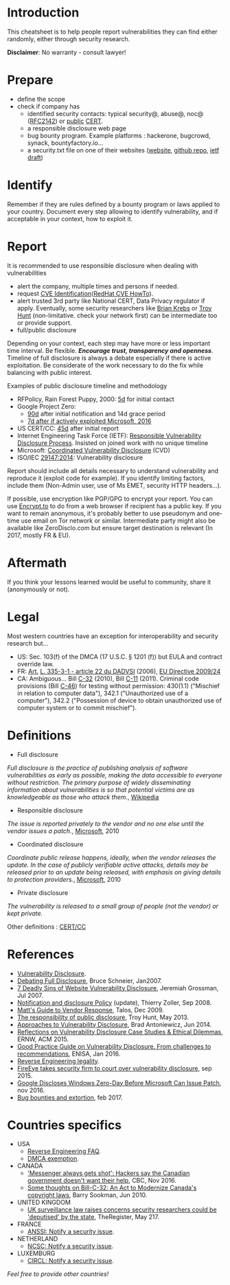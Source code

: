 # Introduction

This cheatsheet is to help people report vulnerabilities they can find either randomly, either through security research.
 
**Disclaimer**: No warranty - consult lawyer!

# Prepare

- define the scope
- check if company has
    - identified security contacts: typical security@, abuse@, noc@ ([RFC2142](https://www.ietf.org/rfc/rfc2142.txt)) or [public](https://first.org/members/teams/) [CERT](https://www.trusted-introducer.org/directory/teams.html).
    - a responsible disclosure web page
    - bug bounty program. Example platforms : hackerone, bugcrowd, synack, bountyfactory.io...
    - a security.txt file on one of their websites ([website](https://securitytxt.org/), [github repo](https://github.com/securitytxt/security-txt), [ietf draft](https://www.ietf.org/id/draft-foudil-securitytxt-00.txt))

# Identify

Remember if they are rules defined by a bounty program or laws applied to your country. Document every step allowing to identify vulnerability, and if acceptable in your context, how to exploit it.

# Report

It is recommended to use responsible disclosure when dealing with vulnerabilities

- alert the company, multiple times and persons if needed.
- request [CVE Identification](http://cve.mitre.org/cve/request_id)([RedHat CVE HowTo](https://github.com/RedHatProductSecurity/CVE-HOWTO)).
- alert trusted 3rd party like National CERT, Data Privacy regulator if apply. Eventually, some security researchers like [Brian Krebs](https://krebsonsecurity.com/) or [Troy Hunt](https://www.troyhunt.com/) (non-limitative. check your network first) can be intermediate too or provide support.
- full/public disclosure

Depending on your context, each step may have more or less important time interval. Be flexible. ***Encourage trust, transparency and openness***. Timeline of full disclosure is always a debate especially if there is active exploitation. Be considerate of the work necessary to do the fix while balancing with public interest.

Examples of public disclosure timeline and methodology

- RFPolicy, Rain Forest Puppy, 2000: [5d](https://dl.packetstormsecurity.net/papers/general/rfpolicy-2.0.txt) for initial contact
- Google Project Zero:
    - [90d](https://googleprojectzero.blogspot.ca/2015/02/feedback-and-data-driven-updates-to.html) after initial notification and 14d grace period
    - [7d after if actively exploited Microsoft, 2016](https://www.secpod.com/blog/google-discloses-zero-day-in-windows-kernel/)
- US CERT/CC: [45d](https://www.cert.org/vulnerability-analysis/vul-disclosure.cfm) after initial report
- Internet Engineering Task Force (IETF): [Responsible Vulnerability Disclosure Process](https://tools.ietf.org/html/draft-christey-wysopal-vuln-disclosure-00). Insisted on joined work with no unique timeline
- Microsoft: [Coordinated Vulnerability Disclosure](https://technet.microsoft.com/en-us/security/dn467923) (CVD)
- ISO/IEC [29147:2014](http://www.iso.org/iso/catalogue_detail.htm?csnumber=45170): Vulnerability disclosure

Report should include all details necessary to understand vulnerability and reproduce it (exploit code for example). If you identify limiting factors, include them (Non-Admin user, use of Ms EMET, security HTTP headers...).

If possible, use encryption like PGP/GPG to encrypt your report. You can use [Encrypt.to](https://encrypt.to/) to do from a web browser if recipient has a public key. If you want to remain anonymous, it's probably better to use pseudonym and one-time use email on Tor network or similar. Intermediate party might also be available like ZeroDisclo.com but ensure target destination is relevant (In 2017, mostly FR & EU).

# Aftermath

If you think your lessons learned would be useful to community, share it (anonymously or not).

# Legal

Most western countries have an exception for interoperability and security research but...

- US: Sec. 103(f) of the DMCA (17 U.S.C. § 1201 (f)) but EULA and contract override law.
- FR: [Art.](https://fr.wikipedia.org/wiki/Rétro-ingénierie#L.C3.A9gislation) [L. 335-3-1 - article 22 du DADVSI](https://www.legifrance.gouv.fr/affichTexte.do?cidTexte=JORFTEXT000000266350&categorieLien=id) (2006), [EU Directive 2009/24](http://eur-lex.europa.eu/legal-content/EN/ALL/?uri=CELEX%3A32009L0024)
- CA: Ambiguous... Bill [C-32](http://www.parl.gc.ca/HousePublications/Publication.aspx?DocId=4580265&Language=e&Mode=1) (2010), Bill [C-11](http://www.parl.gc.ca/HousePublications/Publication.aspx?DocId=5465759) (2011). Criminal code provisions (Bill [C-46](http://laws-lois.justice.gc.ca/eng/acts/C-46/FullText.html)) for testing without permission: 430(1.1) ("Mischief in relation to computer data"), 342.1 ("Unauthorized use of a computer"), 342.2 ("Possession of device to obtain unauthorized use of computer system or to commit mischief").

# Definitions

- Full disclosure

*Full disclosure is the practice of publishing analysis of software vulnerabilities as early as possible, making the data accessible to everyone without restriction. The primary purpose of widely disseminating information about vulnerabilities is so that potential victims are as knowledgeable as those who attack them.*, [Wikipedia](https://en.wikipedia.org/wiki/Full_disclosure_%28computer_security%29)

- Responsible disclosure

*The issue is reported privately to the vendor and no one else until the vendor issues a patch.*, [Microsoft](https://www.microsoft.com/en-us/msrc/cvd), 2010

- Coordinated disclosure

*Coordinate public release happens, ideally, when the vendor releases the update. In the case of publicly verifiable active attacks, details may be released prior to an update being released, with emphasis on giving details to protection providers.*, [Microsoft](https://www.microsoft.com/en-us/msrc/cvd), 2010

- Private disclosure

*The vulnerability is released to a small group of people (not the vendor) or kept private.*

Other definitions : [CERT/CC](https://vuls.cert.org/confluence/pages/viewpage.action?pageId=4718642)

# References

- [Vulnerability Disclosure](https://www.cert.org/vulnerability-analysis/vul-disclosure.cfm).
- [Debating Full Disclosure](https://www.schneier.com/blog/archives/2007/01/debating_full_d.html), Bruce Schneier, Jan2007.
- [7 Deadly Sins of Website Vulnerability Disclosure](http://blog.jeremiahgrossman.com/2007/07/7-deadly-sins-of-website-vulnerability.html), Jeremiah Grossman, Jul 2007.
- [Notification and disclosure Policy](http://blog.zoller.lu/2008/09/notification-and-disclosure-policy.html) (update), Thierry Zoller, Sep 2008.
- [Matt's Guide to Vendor Response](http://blog.talosintelligence.com/2009/12/matts-guide-to-vendor-response.html), Talos, Dec 2009.
- [The responsibility of public disclosure](https://www.troyhunt.com/the-responsibility-of-public-disclosure/), Troy Hunt, May 2013.
- [Approaches to Vulnerability Disclosure](http://blog.opensecurityresearch.com/2014/06/approaches-to-vulnerability-disclosure.html), Brad Antoniewicz, Jun 2014.
- [Reflections on Vulnerability Disclosure Case Studies & Ethical Dilemmas](https://www.ernw.de/download/ACM_SigComm_ENSR_Rey_Vulnerability_Disclosure.pdf), ERNW, ACM 2015.
- [Good Practice Guide on Vulnerability Disclosure. From challenges to recommendations](https://www.enisa.europa.eu/publications/vulnerability-disclosure), ENISA, Jan 2016.
- [Reverse Engineering legality](https://en.wikipedia.org/wiki/Reverse_engineering#Legality).
- [FireEye takes security firm to court over vulnerability disclosure](http://www.pcworld.com/article/2983144/fireeye-takes-security-firm-to-court-over-vulnerability-disclosure.html), sep 2015.
- [Google Discloses Windows Zero-Day Before Microsoft Can Issue Patch](http://www.bleepingcomputer.com/news/security/google-discloses-windows-zero-day-before-microsoft-can-issue-patch/), nov 2016.
- [Bug bounties and extortion](https://scotthelme.co.uk/bug-bounties-and-extortion/), feb 2017.

# Countries specifics

- USA
    - [Reverse Engineering FAQ](https://www.eff.org/issues/coders/reverse-engineering-faq).
    - [DMCA exemption](https://www.ftc.gov/news-events/blogs/techftc/2016/10/dmca-security-research-exemption-consumer-devices).
- CANADA
    - ['Messenger always gets shot': Hackers say the Canadian government doesn't want their help](http://www.cbc.ca/news/technology/canadian-government-hackers-1.3866336), CBC, Nov 2016.
    - [Some thoughts on Bill-C-32: An Act to Modernize Canada's copyright laws](http://www.barrysookman.com/2010/06/03/some-thoughts-on-bill-c-32-an-act-to-modernize-canada%E2%80%99s-copyright-laws/), Barry Sookman, Jun 2010.
- UNITED KINGDOM
    - [UK surveillance law raises concerns security researchers could be 'deputised' by the state](https://www.theregister.co.uk/2017/05/31/surveillance_law_compulsion/), TheRegister, May 217.
- FRANCE
    - [ANSSI: Notify a security issue](https://www.ssi.gouv.fr/en-cas-dincident/vous-souhaitez-declarer-une-faille-de-securite-ou-une-vulnerabilite/).
- NETHERLAND
    - [NCSC: Notify a security issue](https://www.ncsc.nl/english/security).
- LUXEMBURG
    - [CIRCL: Notify a security issue](http://circl.lu/report/).

*Feel free to provide other countries!*